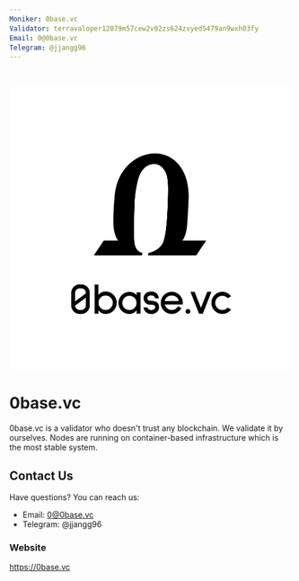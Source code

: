 ```yaml
---
Moniker: 0base.vc
Validator: terravaloper12079m57cew2v02zs624zvyed5479an9wxh03fy
Email: 0@0base.vc
Telegram: @jjangg96
---
```


<br>

![logo](./logo.jpg)

# 0base.vc

0base.vc is a validator who doesn't trust any blockchain. We validate it by ourselves.
Nodes are running on container-based infrastructure which is the most stable system.

## Contact Us

Have questions? You can reach us:

- Email: 0@0base.vc
- Telegram: @jjangg96

### Website

https://0base.vc
